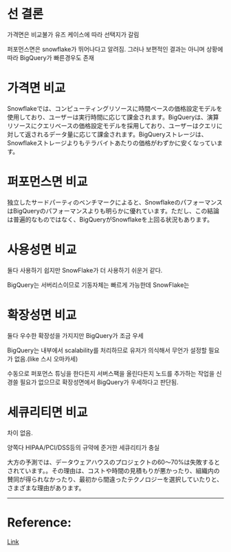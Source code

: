 
# 선 결론

가격면은 비교불가 유즈 케이스에 따라 선택지가 갈림

퍼포먼스면은 snowflake가 뛰어나다고 알려짐. 그러나 보편적인 결과는 아니며 상황에따라 BigQuery가 빠른경우도 존재

# 가격면 비교

Snowflakeでは、コンピューティングリソースに時間ベースの価格設定モデルを使用しており、ユーザーは実行時間に応じて課金されます。BigQueryは、演算リソースにクエリベースの価格設定モデルを採用しており、ユーザーはクエリに対して返されるデータ量に応じて課金されます。BigQueryストレージは、Snowflakeストレージよりもテラバイトあたりの価格がわずかに安くなっています。

# 퍼포먼스면 비교

独立したサードパーティのベンチマークによると、SnowflakeのパフォーマンスはBigQueryのパフォーマンスよりも明らかに優れています。ただし、この結論は普遍的なものではなく、BigQueryがSnowflakeを上回る状況もあります。

# 사용성면 비교

둘다 사용하기 쉽지만 SnowFlake가 더 사용하기 쉬운거 같다.

BigQuery는 서버리스이므로 기동자체는 빠르게 가능한데
SnowFlake는 

# 확장성면 비교

둘다 우수한 확장성을 가지지만 BigQuery가 조금 우세

BigQuery는 내부에서 scalability를 처리하므로 유저가 의식해서 무언가 설정할 필요가 없음.(like 스시 오마카세)

수동으로 퍼포먼스 튜닝을 한다든지 서버스팩을 올린다든지 노드를 추가하는 작업을 신경쓸 필요가 없으므로 확장성면에서 BigQuery가 우세하다고 판단됨.


# 세큐리티면 비교

차이 없음.

양쪽다 HIPAA/PCI/DSS등의 규약에 준거한 세큐리티가 충실



大方の予測では、データウェアハウスのプロジェクトの60～70%は失敗するとされています。。その理由は、コストや時間の見積もりが悪かったり、組織内の賛同が得られなかったり、最初から間違ったテクノロジーを選択していたりと、さまざまな理由があります。 


-----------

# Reference:

[Link](https://www.xplenty.com/jp/blog/snowflake-vs-bigquery-ja/)